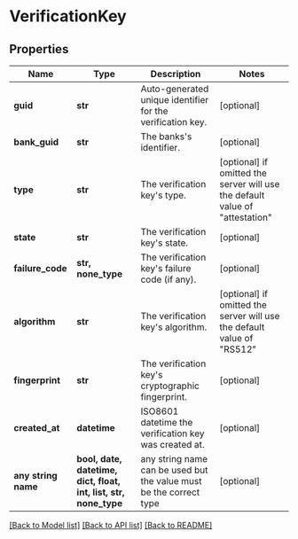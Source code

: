 # VerificationKey


## Properties
Name | Type | Description | Notes
------------ | ------------- | ------------- | -------------
**guid** | **str** | Auto-generated unique identifier for the verification key. | [optional] 
**bank_guid** | **str** | The banks&#39;s identifier. | [optional] 
**type** | **str** | The verification key&#39;s type. | [optional]  if omitted the server will use the default value of "attestation"
**state** | **str** | The verification key&#39;s state. | [optional] 
**failure_code** | **str, none_type** | The verification key&#39;s failure code (if any). | [optional] 
**algorithm** | **str** | The verification key&#39;s algorithm. | [optional]  if omitted the server will use the default value of "RS512"
**fingerprint** | **str** | The verification key&#39;s cryptographic fingerprint. | [optional] 
**created_at** | **datetime** | ISO8601 datetime the verification key was created at. | [optional] 
**any string name** | **bool, date, datetime, dict, float, int, list, str, none_type** | any string name can be used but the value must be the correct type | [optional]

[[Back to Model list]](../README.md#documentation-for-models) [[Back to API list]](../README.md#documentation-for-api-endpoints) [[Back to README]](../README.md)


